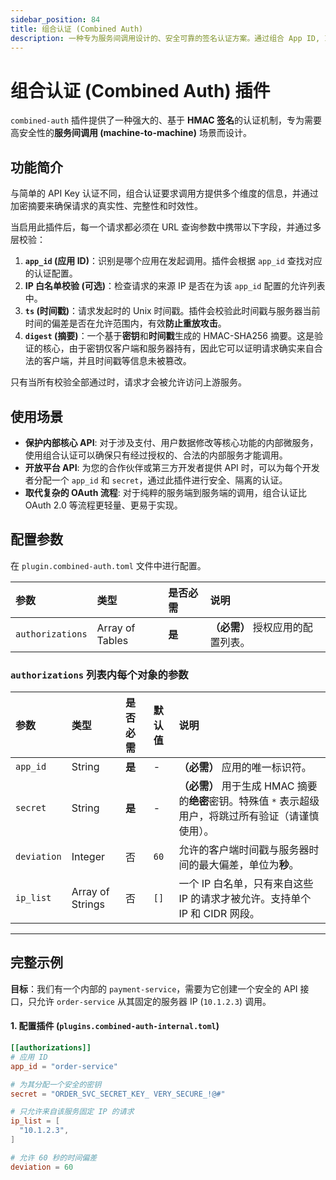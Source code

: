 ```yaml
---
sidebar_position: 84
title: 组合认证 (Combined Auth)
description: 一种专为服务间调用设计的、安全可靠的签名认证方案。通过组合 App ID, IP 白名单, 时间戳和 HMAC 摘要，为您的内部 API 提供多层级的安全防护。
---
```


# 组合认证 (Combined Auth) 插件

`combined-auth` 插件提供了一种强大的、基于 **HMAC 签名**的认证机制，专为需要高安全性的**服务间调用 (machine-to-machine)** 场景而设计。

## 功能简介

与简单的 API Key 认证不同，组合认证要求调用方提供多个维度的信息，并通过加密摘要来确保请求的真实性、完整性和时效性。

当启用此插件后，每一个请求都必须在 URL 查询参数中携带以下字段，并通过多层校验：
1.  **`app_id` (应用 ID)**：识别是哪个应用在发起调用。插件会根据 `app_id` 查找对应的认证配置。
2.  **IP 白名单校验 (可选)**：检查请求的来源 IP 是否在为该 `app_id` 配置的允许列表中。
3.  **`ts` (时间戳)**：请求发起时的 Unix 时间戳。插件会校验此时间戳与服务器当前时间的偏差是否在允许范围内，有效**防止重放攻击**。
4.  **`digest` (摘要)**：一个基于**密钥**和**时间戳**生成的 HMAC-SHA256 摘要。这是验证的核心，由于密钥仅客户端和服务器持有，因此它可以证明请求确实来自合法的客户端，并且时间戳等信息未被篡改。

只有当所有校验全部通过时，请求才会被允许访问上游服务。

## 使用场景

* **保护内部核心 API**: 对于涉及支付、用户数据修改等核心功能的内部微服务，使用组合认证可以确保只有经过授权的、合法的内部服务才能调用。
* **开放平台 API**: 为您的合作伙伴或第三方开发者提供 API 时，可以为每个开发者分配一个 `app_id` 和 `secret`，通过此插件进行安全、隔离的认证。
* **取代复杂的 OAuth 流程**: 对于纯粹的服务端到服务端的调用，组合认证比 OAuth 2.0 等流程更轻量、更易于实现。

## 配置参数

在 `plugin.combined-auth.toml` 文件中进行配置。

| 参数             | 类型            | 是否必需 | 说明                              |
| :--------------- | :-------------- | :------- | :-------------------------------- |
| `authorizations` | Array of Tables | **是**   | **（必需）** 授权应用的配置列表。 |

### `authorizations` 列表内每个对象的参数

| 参数        | 类型             | 是否必需 | 默认值 | 说明                                                                                                   |
| :---------- | :--------------- | :------- | :----- | :----------------------------------------------------------------------------------------------------- |
| `app_id`    | String           | **是**   | -      | **（必需）** 应用的唯一标识符。                                                                        |
| `secret`    | String           | **是**   | -      | **（必需）** 用于生成 HMAC 摘要的**绝密**密钥。特殊值 `*` 表示超级用户，将跳过所有验证（请谨慎使用）。 |
| `deviation` | Integer          | 否       | `60`   | 允许的客户端时间戳与服务器时间的最大偏差，单位为**秒**。                                               |
| `ip_list`   | Array of Strings | 否       | `[]`   | 一个 IP 白名单，只有来自这些 IP 的请求才被允许。支持单个 IP 和 CIDR 网段。                             |

---

## 完整示例

**目标**：我们有一个内部的 `payment-service`，需要为它创建一个安全的 API 接口，只允许 `order-service` 从其固定的服务器 IP (`10.1.2.3`) 调用。

#### 1. 配置插件 (`plugins.combined-auth-internal.toml`)

```toml
[[authorizations]]
# 应用 ID
app_id = "order-service"

# 为其分配一个安全的密钥
secret = "ORDER_SVC_SECRET_KEY_ VERY_SECURE_!@#"

# 只允许来自该服务固定 IP 的请求
ip_list = [
  "10.1.2.3",
]

# 允许 60 秒的时间偏差
deviation = 60
```